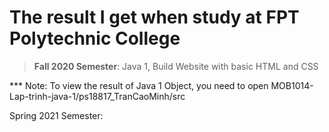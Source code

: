 # The result I get when study at FPT Polytechnic College

> **Fall 2020 Semester**: Java 1, Build Website with basic HTML and CSS

*** Note: To view the result of Java 1 Object, you need to open MOB1014-Lap-trinh-java-1/ps18817_TranCaoMinh/src

Spring 2021 Semester: 
